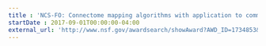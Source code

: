 ```yaml
---
title : 'NCS-FO: Connectome mapping algorithms with application to community services for big data neuroscience'
startDate : 2017-09-01T00:00:00-04:00
external_url: 'http://www.nsf.gov/awardsearch/showAward?AWD_ID=1734853&HistoricalAwards=false'
---
```

